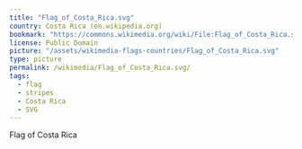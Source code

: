 ```yaml
---
title: "Flag_of_Costa_Rica.svg"
country: Costa Rica (en.wikipedia.org)
bookmark: "https://commons.wikimedia.org/wiki/File:Flag_of_Costa_Rica.svg"
license: Public Domain
picture: "/assets/wikimedia-flags-countries/Flag_of_Costa_Rica.svg"
type: picture
permalink: /wikimedia/Flag_of_Costa_Rica.svg/
tags:
  - flag
  - stripes
  - Costa Rica
  - SVG
---
```

Flag of Costa Rica